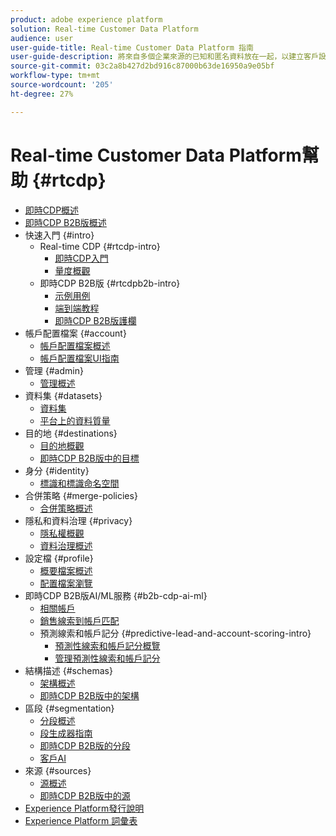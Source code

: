 ```yaml
---
product: adobe experience platform
solution: Real-time Customer Data Platform
audience: user
user-guide-title: Real-time Customer Data Platform 指南
user-guide-description: 將來自多個企業來源的已知和匿名資料放在一起，以建立客戶設定檔，從這些設定檔建立對象區段，並對協力廠商目的地啟動這些區段。
source-git-commit: 03c2a8b427d2bd916c87000b63de16950a9e05bf
workflow-type: tm+mt
source-wordcount: '205'
ht-degree: 27%

---
```



# Real-time Customer Data Platform幫助 {#rtcdp}

* [即時CDP概述](overview.md)
* [即時CDP B2B版概述](b2b-overview.md)
* 快速入門 {#intro}
   * Real-time CDP {#rtcdp-intro}
      * [即時CDP入門](get-started.md)
      * [量度概觀](home-page-dashboards.md)
   * 即時CDP B2B版 {#rtcdpb2b-intro}
      * [示例用例](./b2b-use-case.md)
      * [端到端教程](./b2b-tutorial.md)
      * [即時CDP B2B版護欄](b2b-guardrails.md)
* 帳戶配置檔案 {#account}
   * [帳戶配置檔案概述](accounts/account-profile-overview.md)
   * [帳戶配置檔案UI指南](accounts/account-profile-ui-guide.md)
* 管理 {#admin}
   * [管理概述](administration/admin-overview.md)
* 資料集 {#datasets}
   * [資料集](datasets/dataset.md)
   * [平台上的資料質量](datasets/data-quality.md)
* 目的地 {#destinations}
   * [目的地概觀](destinations/overview.md)
   * [即時CDP B2B版中的目標](destinations/b2b.md)
* 身分 {#identity}
   * [標識和標識命名空間](profile/identities-overview.md)
* 合併策略 {#merge-policies}
   * [合併策略概述](profile/merge-policies.md)
* 隱私和資料治理 {#privacy}
   * [隱私權概觀](privacy/privacy-overview.md)
   * [資料治理概述](privacy/data-governance-overview.md)
* 設定檔 {#profile}
   * [概要檔案概述](profile/profile-overview.md)
   * [配置檔案瀏覽](profile/profile-browse.md)
* 即時CDP B2B版AI/ML服務 {#b2b-cdp-ai-ml}
   * [相關帳戶](b2b-ai-ml-services/related-accounts.md)
   * [銷售線索到帳戶匹配](b2b-ai-ml-services/lead-to-account-matching.md)
   * 預測線索和帳戶記分 {#predictive-lead-and-account-scoring-intro}
      * [預測性線索和帳戶記分概覽](b2b-ai-ml-services/predictive-lead-and-account-scoring.md)
      * [管理預測性線索和帳戶記分](b2b-ai-ml-services/manage-predictive-lead-and-account-scoring.md)
* 結構描述 {#schemas}
   * [架構概述](schemas/overview.md)
   * [即時CDP B2B版中的架構](schemas/b2b.md)
* 區段 {#segmentation}
   * [分段概述](segmentation/segmentation-overview.md)
   * [段生成器指南](segmentation/segment-builder-guide.md)
   * [即時CDP B2B版的分段](segmentation/b2b.md)
   * [客戶AI](segmentation/customer-ai.md)
* 來源 {#sources}
   * [源概述](sources/sources-overview.md)
   * [即時CDP B2B版中的源](sources/b2b.md)
* [Experience Platform發行說明](https://www.adobe.com/go/platform-release-notes-en)
* [Experience Platform 詞彙表](https://www.adobe.com/go/platform-glossary-en)
